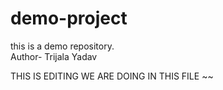 # demo-project
this is a demo repository.
<br>
Author- Trijala Yadav

THIS IS EDITING WE ARE DOING IN THIS FILE
~~